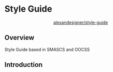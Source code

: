 # Style Guide

<p align="center"><a href="http://github.com/alexandesigner/style-guide">alexandesigner/style-guide</a></p>

## Overview
Style Guide based in SMASCS and OOCSS

## Introduction
